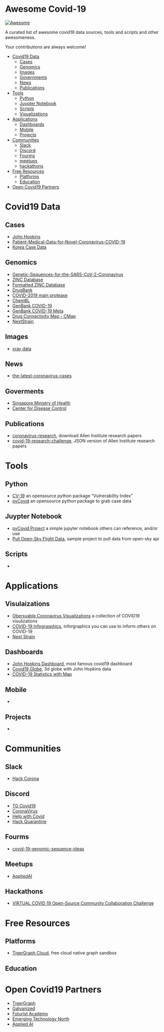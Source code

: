 # Awesome Covid-19

[![Awesome](https://cdn.rawgit.com/sindresorhus/awesome/d7305f38d29fed78fa85652e3a63e154dd8e8829/media/badge.svg)](https://github.com/sindresorhus/awesome)

A curated list of awesome covid19 data sources, tools and scripts and other awesomeness.

Your contributions are always welcome!

- [Covid19 Data](#covid19-data)
    - [Cases](#cases)
    - [Genomics](#genomics)
    - [Images](#images)
    - [Governments](#governments)
    - [News](#news)
    - [Publications](#publications)
- [Tools](#tools)
    - [Python](#python)
    - [Juypter Notebook](#jupyter-notebook)
    - [Scripts](#scripts)
    - [Visualizations](#visualizations)
- [Applications](#tools)
    - [Dashboards](#dashboards)
    - [Mobile](#mobile)
    - [Projects](#projects)
- [Communities](#communities)
    - [Slack](#slack)
    - [Discord](#discord)
    - [Fourms](#fourms)
    - [meetups](#meetups)
    - [hackathons](#hackathons)
- [Free Resources](#free-resources)
    - [Platforms](#platforms)
    - [Education](#education)
- [Open Covid19 Partners](#open-covid-19-partners)

# Covid19 Data
## Cases
* [John Hopkins](https://github.com/CSSEGISandData/COVID-19/tree/master/csse_covid_19_data)
* [Patient-Medical-Data-for-Novel-Coronavirus-COVID-19](https://datarepository.wolframcloud.com/resources/Patient-Medical-Data-for-Novel-Coronavirus-COVID-19)
* [Korea Case Data](https://github.com/jihoo-kim/Data-Science-for-COVID-19/blob/master/dataset-detailed-description.ipynb)

## Genomics
* [Genetic-Sequences-for-the-SARS-CoV-2-Coronavirus](https://datarepository.wolframcloud.com/resources/Genetic-Sequences-for-the-SARS-CoV-2-Coronavirus)
* [ZINC Database](https://zinc.docking.org/)
* [Formatted ZINC Database](https://github.com/molecularsets/moses)
* [DrugBank](https://drugbank.ca)
* [COVID-2019 main protease](https://www.wwpdb.org/pdb?id=pdb_00006lu7)
* [ChemBL](https://www.ebi.ac.uk/chembl/)
* [GenBank COVID-19](https://www.ncbi.nlm.nih.gov/genbank/sars-cov-2-seqs/)
* [GenBank COVID-19 Meta](https://github.com/nextstrain/ncov/blob/master/data/metadata.tsv)
* [Drug Connectivity Map - CMap](https://clue.io/data/)
* [NextStrain](https://github.com/nextstrain/ncov)

## Images
* [xray data](https://github.com/ieee8023/covid-chestxray-dataset)
## News
* [the-latest-coronavirus-cases](https://bnonews.com/index.php/2020/01/the-latest-coronavirus-cases/)
## Goverments
* [Singapore Ministry of Health](https://www.moh.gov.sg/covid-19/)
* [Center for Disease Control](https://www.cdc.gov/coronavirus/2019-ncov/)

## Publications
* [coronavirus-research](https://pages.semanticscholar.org/coronavirus-research), download Allen Institute research papers
* [covid-19-research-challenge](https://www.kaggle.com/allen-institute-for-ai/CORD-19-research-challenge), JSON version of Allen Institute research papers

# Tools
## Python
* [CV-19](https://github.com/closedloop-ai/cv19index) an opensource python package “Vulnerability Index” 
* [pyCovid](https://github.com/sudharshan-ashok/pycovid) an opensource python package to grab case data
## Juypter Notebook
* [pyCovid Project](https://colab.research.google.com/drive/1TLUcYR-CqxTGzw-g5Ap2yzh-b2WZMrrr) a simple jupyter notebook others can reference, and/or use
* [Pull Open-Sky Flight Data](https://colab.research.google.com/drive/16NCKbgVTZIrBj-CasNI7ZycpBZdghJqp#scrollTo=b-flVhevP2IJ), sample project to pull data from open-sky api
## Scripts
*

# Applications
## Visulaizations
* [Obersvable Coronavirus Visualizations](https://observablehq.com/collection/@observablehq/coronavirus) a collection of COVID19 visulizations
* [COVID-19 Infograsphics](https://informationisbeautiful.net/visualizations/covid-19-coronavirus-infographic-datapack/), inforgraphics you can use to inform others on COVID-19
* [Next Strain](https://nextstrain.org/ncov)

## Dashboards
* [John Hopkins Dashboard](https://www.arcgis.com/apps/opsdashboard/index.html#/bda7594740fd40299423467b48e9ecf6), most famous covid19 dashboard
* [Covid19 Globe](https://jsapi.dev/covid19-dashboard/), 3d globe with John Hopkins data
* [COVID-19 Statistics with Map](http://covidly.com)
## Mobile
*
## Projects
*

# Communities
## Slack
* [Hack Corona](https://join.slack.com/t/hackcorona/shared_invite/zt-cz94l2za-1cAhYCUcI13BNArlAWzG~Q)
## Discord
* [TG Covid19](https://discord.gg/KBerGfE)
* [CoronaVirus](https://discord.gg/Bphw4dF)
* [Help with Covid](https://discord.gg/SMtJpJp)
* [Hack Quarantine](https://discord.gg/hx8y7N5)
## Fourms
* [covid-19-genomic-sequence-ideas](https://community.tigergraph.com/t/covid-19-genomic-sequence-ideas/40)

## Meetups
* [AppliedAI](https://www.meetup.com/applied_ai)

## Hackathons
* [VIRTUAL COVID 19 Open-Source Community Collaboration Challenge](https://www.meetup.com/applied_ai/events/269502562/)

# Free Resources
## Platforms
* [TigerGraph Cloud](tgcloud.io), free cloud native graph sandbox
## Education

# Open Covid19 Partners
* [TigerGraph](https://tigergraph.com)
* [Galvanized](https://www.galvanize.com/)
* [Futurist Academy](https://futuristacademy.org)
* [Emerging Technology North](https://www.meetup.com/applied_ai)
* [Applied AI](https://www.meetup.com/applied_ai)


